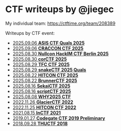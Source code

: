 # CTF writeups by @jiegec

My individual team: <https://ctftime.org/team/208389>

Writeups by CTF event:

* [2025.09.06 **ASIS CTF Quals 2025**](2025-09-06-asis-ctf-quals-2025/README.md)
* [2025.09.06 **CRACCON CTF 2025**](2025-09-06-cracconctf2025/README.md)
* [2025.08.30 **Nullcon HackIM CTF Berlin 2025**](2025-09-04-nullcon-berlin-hackim-2025-ctf/README.md)
* [2025.08.30 **corCTF 2025**](2025-08-30-corctf2025/README.md)
* [2025.08.29 **TFC CTF 2025**](2025-08-29-tfcctf2025/README.md)
* [2025.08.29 **snakeCTF 2025 Quals**](2025-08-29-snakectf2025quals/README.md)
* [2025.08.22 **HITCON CTF 2025**](2025-08-22-hitconctf2025/README.md)
* [2025.08.22 **BrunnerCTF 2025**](2025-08-22-brunnerctf2025/README.md)
* [2025.08.16 **SekaiCTF 2025**](2025-08-16-sekaictf2025/README.md)
* [2025.08.16 **scriptCTF 2025**](2025-08-16-scriptctf2025/README.md)
* [2025.08.08 **WHY2025 CTF**](2025-08-08-why2025/README.md)
* [2022.11.26 **GlacierCTF 2022**](2022-11-26-glacierctf2022/README.md)
* [2022.11.25 **HITCON CTF 2022**](2022-11-25-hitconctf2022/README.md)
* [2021.08.15 **InCTF 2021**](2021-08-15-inctf2021/README.md)
* [2019.01.27 **Codegate CTF 2019 Preliminary**](2019-01-27-codegate2019/README.md)
* [2018.09.28 **THUCTF 2018**](2018-09-28-thuctf2018/README.md)

